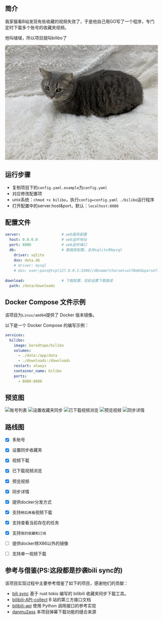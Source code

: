 ## 简介
我家猫看B站发现有些收藏的视频失效了，于是他自己用GO写了一个程序，专门定时下载多个账号的收藏夹视频。

他叫啵啵，所以项目就叫bilibo了

![bobo](./.assets/bobo.JPG)

## 运行步骤
- 复制项目下的`config.yaml.example`为`config.yaml`
- 对应修改配置项
- unix系统：`chmod +x bilibo`，执行`config=config.yaml ./bilibo`运行程序
- 打开配置中的server.host&port，默认：`localhost:8080`

## 配置文件
```yaml
server:                   # web服务配置
  host: 0.0.0.0           # web监听地址
  port: 8080              # web监听端口
  db:                     # 数据库配置，支持sqlite和mysql
    driver: sqlite
    dsn: data.db
    # driver: mysql
    # dsn: user:pass@tcp(127.0.0.1:3306)/dbname?charset=utf8mb4&parseTime=True&loc=Local

download:                 # 下载配置，目前设置下载路径
  path: /data/downloads
```

## Docker Compose 文件示例
该项目为`Linux/amd64`提供了 Docker 版本镜像。

以下是一个 Docker Compose 的编写示例：
```yaml
services:
  bilibo:
    image: boredtape/bilibo
    volumes:
      - ./data:/app/data
      - ./downloads:/downloads
    restart: always
    container_name: bilibo
    ports:
      - 8080:8080
````

## 预览图
![账号列表](./.assets/1.png)
![设置收藏夹同步](./.assets/2.png)
![已下载视频浏览](./.assets/3.png)
![预览视频](./.assets/4.png)
![同步详情](./.assets/5.png)


## 路线图
- [x] 多账号
- [x] 设置同步收藏夹
- [x] 视频下载
- [x] 已下载视频浏览
- [x] 预览视频
- [x] 同步详情
- [x] 提供docker分发方式
- [x] 支持`稍后再看`视频下载
- [x] 支持查看当前存在的任务
- [x] 支持`我的收藏和订阅`
- [ ] 提供docker除X86以外的镜像
- [ ] 支持单一视频下载


## 参考与借鉴(PS:这段都是抄袭bili sync的)

该项目实现过程中主要参考借鉴了如下的项目，感谢他们的贡献：

+ [bili sync](https://github.com/amtoaer/bili-sync) 基于 rust tokio 编写的 bilibili 收藏夹同步下载工具。
+ [bilibili-API-collect](https://github.com/SocialSisterYi/bilibili-API-collect) B 站的第三方接口文档
+ [bilibili-api](https://github.com/Nemo2011/bilibili-api) 使用 Python 调用接口的参考实现
+ [danmu2ass](https://github.com/gwy15/danmu2ass) 本项目弹幕下载功能的缝合来源